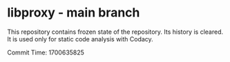 # libproxy - main branch

This repository contains frozen state of the repository.
Its history is cleared. It is used only for static code
analysis with Codacy.

Commit Time: 1700635825